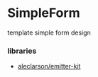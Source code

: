 SimpleForm
==========

template simple form design

### libraries
- [aleclarson/emitter-kit](https://github.com/aleclarson/emitter-kit)
